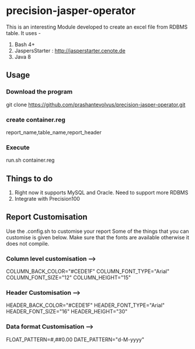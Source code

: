 # precision-jasper-operator
This is an interesting Module developed to create an excel file from RDBMS table.
It uses - 
1) Bash 4+
2) JaspersStarter : http://jasperstarter.cenote.de
3) Java 8

## Usage
### Download the program
git clone https://github.com/prashantevolvus/precision-jasper-operator.git
### create container.reg
report_name,table_name,report_header
### Execute
run.sh container.reg


## Things to do
1) Right now it supports MySQL and Oracle. Need to support more RDBMS
2) Integrate with Precision100


## Report Customisation
Use the .config.sh to customise your report
Some of the things that you can customise is given below.
Make sure that the fonts are available otherwise it does not compile.

### Column level customisation --> 
COLUMN_BACK_COLOR="#CEDE1F"
COLUMN_FONT_TYPE="Arial"
COLUMN_FONT_SIZE="12"
COLUMN_HEIGHT="15"

### Header Customisation -->
HEADER_BACK_COLOR="#CEDE1F"
HEADER_FONT_TYPE="Arial"
HEADER_FONT_SIZE="16"
HEADER_HEIGHT="30"

### Data format Customisation -->
FLOAT_PATTERN=#,##0.00
DATE_PATTERN="d-M-yyyy"

